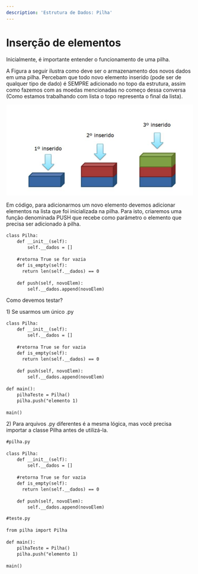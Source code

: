 ```yaml
---
description: 'Estrutura de Dados: Pilha'
---
```


# Inserção de elementos

Inicialmente, é importante entender o funcionamento de uma pilha.

A Figura a seguir ilustra como deve ser o armazenamento dos novos dados em uma pilha. Percebam que todo novo elemento inserido \(pode ser de qualquer tipo de dado\) é SEMPRE adicionado no topo da estrutura, assim como fazemos com as moedas mencionadas no começo dessa conversa \(Como estamos trabalhando com lista o topo representa o final da lista\).

![Inser&#xE7;&#xE3;o Pilha](../../.gitbook/assets/captura-de-tela-2020-09-13-a-s-13.46.32.png)

Em código, para adicionarmos um novo elemento devemos adicionar elementos na lista que foi inicializada na pilha. Para isto, criaremos uma função denominada PUSH que recebe como parâmetro o elemento que precisa ser adicionado à pilha. 

```text
class Pilha:
    def __init__(self):
        self.__dados = []

    #retorna True se for vazia
    def is_empty(self):
      return len(self.__dados) == 0
      
    def push(self, novoElem): 
        self.__dados.append(novoElem)
```

Como devemos testar?

1\) Se usarmos um único .py

```text
class Pilha:
    def __init__(self):
        self.__dados = []
        
    #retorna True se for vazia
    def is_empty(self):
      return len(self.__dados) == 0
    
    def push(self, novoElem): 
        self.__dados.append(novoElem)

def main():
    pilhaTeste = Pilha()
    pilha.push("elemento 1)

main()
```

2\) Para arquivos .py diferentes é a mesma lógica, mas você precisa importar a classe Pilha antes de utilizá-la.

```text
#pilha.py

class Pilha:
    def __init__(self):
        self.__dados = []
        
    #retorna True se for vazia
    def is_empty(self):
      return len(self.__dados) == 0
    
    def push(self, novoElem): 
        self.__dados.append(novoElem)
```

```text
#teste.py

from pilha import Pilha 

def main():
    pilhaTeste = Pilha()
    pilha.push("elemento 1)

main()
```



